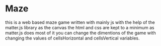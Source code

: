 # Maze
this is a web based maze game written with mainly js with the help of the matter.js library as the canvas
the html and css are kept to a minimum as matter.js does most of it
you can change the dimentions of the game with changing the values of cellsHorizontal and cellsVertical variables.
